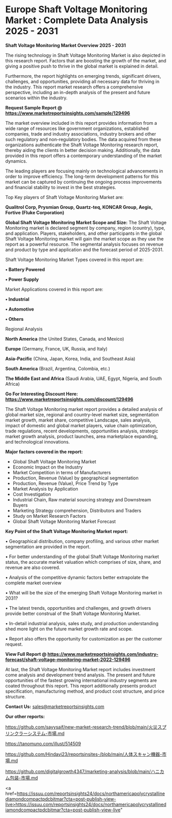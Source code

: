 # Europe Shaft Voltage Monitoring Market : Complete Data Analysis 2025 - 2031

<Strong> Shaft Voltage Monitoring Market Overview 2025 - 2031</strong>

The rising technology in Shaft Voltage Monitoring Market is also depicted in this research report. Factors that are boosting the growth of the market, and giving a positive push to thrive in the global market is explained in detail.

Furthermore, the report highlights on emerging trends, significant drivers, challenges, and opportunities, providing all necessary data for thriving in the industry. This report market research offers a comprehensive perspective, including an in-depth analysis of the present and future scenarios within the industry.

<strong>Request Sample Report @ <a href=https://www.marketreportsinsights.com/sample/129496>https://www.marketreportsinsights.com/sample/129496</a></strong>

The market overview included in this report provides information from a wide range of resources like government organizations, established companies, trade and industry associations, industry brokers and other such regulatory and non-regulatory bodies. The data acquired from these organizations authenticate the Shaft Voltage Monitoring research report, thereby aiding the clients in better decision making. Additionally, the data provided in this report offers a contemporary understanding of the market dynamics.

The leading players are focusing mainly on technological advancements in order to improve efficiency. The long-term development patterns for this market can be captured by continuing the ongoing process improvements and financial stability to invest in the best strategies.

Top Key players of Shaft Voltage Monitoring Market are:

<strong>Qualitrol Corp, Prysmian Group, Quartz-teq, KONCAR Group, Aegis, Fortive (Fluke Corporation)</strong>

<strong><b>Global Shaft Voltage Monitoring Market Scope and Size:</b></strong>
The Shaft Voltage Monitoring market is declared segment by company, region (country), type, and application. Players, stakeholders, and other participants in the global Shaft Voltage Monitoring market will gain the market scope as they use the report as a powerful resource. The segmental analysis focuses on revenue and product by type and application and the forecast period of 2025-2031.

Shaft Voltage Monitoring Market Types covered in this report are:

<strong>• Battery Powered

• Power Supply</strong>

Market Applications covered in this report are:

<strong>• Industrial

• Automotive

• Others</strong> 

Regional Analysis

<strong>North America</strong> (the United States, Canada, and Mexico)

<strong>Europe</strong> (Germany, France, UK, Russia, and Italy)

<strong>Asia-Pacific</strong> (China, Japan, Korea, India, and Southeast Asia)

<strong>South America</strong> (Brazil, Argentina, Colombia, etc.)

<strong>The Middle East and Africa</strong> (Saudi Arabia, UAE, Egypt, Nigeria, and South Africa)

<strong>Go For Interesting Discount Here: <a href=https://www.marketreportsinsights.com/discount/129496>https://www.marketreportsinsights.com/discount/129496</a></strong>

The Shaft Voltage Monitoring market report provides a detailed analysis of global market size, regional and country-level market size, segmentation market growth, market share, competitive Landscape, sales analysis, impact of domestic and global market players, value chain optimization, trade regulations, recent developments, opportunities analysis, strategic market growth analysis, product launches, area marketplace expanding, and technological innovations.

<strong><b>Major factors covered in the report:</b></strong>
<ul>
  <li>Global Shaft Voltage Monitoring Market </li>
  <li>Economic Impact on the Industry</li>
  <li>Market Competition in terms of Manufacturers</li>
  <li>Production, Revenue (Value) by geographical segmentation</li>
  <li>Production, Revenue (Value), Price Trend by Type</li>
  <li>Market Analysis by Application</li>
  <li>Cost Investigation</li>
  <li>Industrial Chain, Raw material sourcing strategy and Downstream Buyers</li>
  <li>Marketing Strategy comprehension, Distributors and Traders</li>
  <li>Study on Market Research Factors</li>
  <li>Global Shaft Voltage Monitoring Market Forecast</li>
</ul>

<strong><b>Key Point of the Shaft Voltage Monitoring Market report:</b></strong>

• Geographical distribution, company profiling, and various other market segmentation are provided in the report.

• For better understanding of the global Shaft Voltage Monitoring market status, the accurate market valuation which comprises of size, share, and revenue are also covered.

• Analysis of the competitive dynamic factors better extrapolate the complete market overview

• What will be the size of the emerging Shaft Voltage Monitoring market in 2031?

• The latest trends, opportunities and challenges, and growth drivers provide better construal of the Shaft Voltage Monitoring Market.

• In-detail industrial analysis, sales study, and production understanding shed more light on the future market growth rate and scope.

• Report also offers the opportunity for customization as per the customer request.

<strong><b>View Full Report @ <a href=https://www.marketreportsinsights.com/industry-forecast/shaft-voltage-monitoring-market-2022-129496>https://www.marketreportsinsights.com/industry-forecast/shaft-voltage-monitoring-market-2022-129496</a></b></strong>


At last, the Shaft Voltage Monitoring Market report includes investment come analysis and development trend analysis. The present and future opportunities of the fastest growing international industry segments are coated throughout this report. This report additionally presents product specification, manufacturing method, and product cost structure, and price structure.

<strong>Contact Us:</strong>
sales@marketreportsinsights.com

<strong>Our other reports:</strong>

<a href=https://github.com/sayysaif/new-market-research-trend/blob/main/火災スプリンクラーシステム-市場.md>https://github.com/sayysaif/new-market-research-trend/blob/main/火災スプリンクラーシステム-市場.md</a>

<a href=https://tanomuno.com/illust/514509>https://tanomuno.com/illust/514509</a>

<a href=https://github.com/Hindavi23/reportsinsites-/blob/main/人体スキャン機器-市場.md>https://github.com/Hindavi23/reportsinsites-/blob/main/人体スキャン機器-市場.md</a>

<a href=https://github.com/digitalgrowth4347/marketing-analysis/blob/main/ハニカム包装-市場.md>https://github.com/digitalgrowth4347/marketing-analysis/blob/main/ハニカム包装-市場.md</a>

<a href=https://issuu.com/reportsinsights24/docs/northamericapolycrystallinediamondcompactpdcbitmar?cta=post-publish-view-live>https://issuu.com/reportsinsights24/docs/northamericapolycrystallinediamondcompactpdcbitmar?cta=post-publish-view-live</a>"
